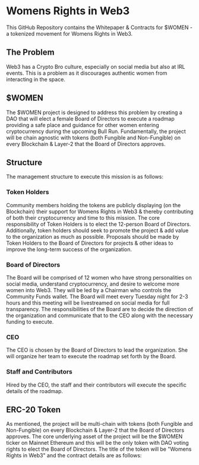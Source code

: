 # Womens Rights in Web3

This GitHub Repository contains the Whitepaper & Contracts for $WOMEN - a tokenized movement for Womens Rights in Web3.

## The Problem

Web3 has a Crypto Bro culture, especially on social media but also at IRL events. This is a problem as it discourages authentic women from interacting in the space.

## $WOMEN

The $WOMEN project is designed to address this problem by creating a DAO that will elect a female Board of Directors to execute a roadmap providing a safe place and guidance for other women entering cryptocurrency during the upcoming Bull Run. Fundamentally, the project will be chain agnostic with tokens (both Fungible and Non-Fungible) on every Blockchain & Layer-2 that the Board of Directors approves.

## Structure

The management structure to execute this mission is as follows:

### Token Holders

Community members holding the tokens are publicly displaying (on the Blockchain) their support for Womens Rights in Web3 & thereby contributing of both their cryptocurrency and time to this mission. The core responsibility of Token Holders is to elect the 12-person Board of Directors. Additionally, token holders should seek to promote the project & add value to the organization as much as possible. Proposals should be made by Token Holders to the Board of Directors for projects & other ideas to improve the long-term success of the organization.

### Board of Directors

The Board will be comprised of 12 women who have strong personalities on social media, understand cryptocurrency, and desire to welcome more women into Web3. They will be led by a Chairman who controls the Community Funds wallet. The Board will meet every Tuesday night for 2-3 hours and this meeting will be livestreamed on social media for full transparency. The responsibilities of the Board are to decide the direction of the organization and communicate that to the CEO along with the necessary funding to execute.

### CEO

The CEO is chosen by the Board of Directors to lead the organization. She will organize her team to execute the roadmap set forth by the Board.

### Staff and Contributors

Hired by the CEO, the staff and their contributors will execute the specific details of the roadmap.

## ERC-20 Token

As mentioned, the project will be multi-chain with tokens (both Fungible and Non-Fungible) on every Blockchain & Layer-2 that the Board of Directors approves. The core underlying asset of the project will be the $WOMEN ticker on Mainnet Ethereum and this will be the only token with DAO voting rights to elect the Board of Directors. The title of the token will be "Womens Rights in Web3" and the contract details are as follows:
